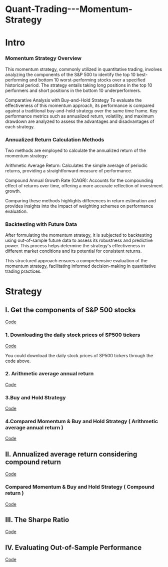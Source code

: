 # Quant-Trading---Momentum-Strategy





# **Intro**
### **Momentum Strategy Overview**
This momentum strategy, commonly utilized in quantitative trading, involves analyzing the components of the S&P 500 to identify the top 10 best-performing and bottom 10 worst-performing stocks over a specified historical period. The strategy entails taking long positions in the top 10 performers and short positions in the bottom 10 underperformers.

Comparative Analysis with Buy-and-Hold Strategy
To evaluate the effectiveness of this momentum approach, its performance is compared against a traditional buy-and-hold strategy over the same time frame. Key performance metrics such as annualized return, volatility, and maximum drawdown are analyzed to assess the advantages and disadvantages of each strategy.

### **Annualized Return Calculation Methods**
Two methods are employed to calculate the annualized return of the momentum strategy:

Arithmetic Average Return: Calculates the simple average of periodic returns, providing a straightforward measure of performance.

Compound Annual Growth Rate (CAGR): Accounts for the compounding effect of returns over time, offering a more accurate reflection of investment growth.

Comparing these methods highlights differences in return estimation and provides insights into the impact of weighting schemes on performance evaluation.

### **Backtesting with Future Data**
After formulating the momentum strategy, it is subjected to backtesting using out-of-sample future data to assess its robustness and predictive power. This process helps determine the strategy's effectiveness in different market conditions and its potential for consistent returns.

This structured approach ensures a comprehensive evaluation of the momentum strategy, facilitating informed decision-making in quantitative trading practices.

# **Strategy**
## **I. Get the components of S&P 500 stocks** 
[Code](https://github.com/Kevin20250000000/Quant-Trading---Momentum-Strategy/blob/main/Get%20the%20components%20of%20S%26P%20500%20stocks)

### **1. Downloading the daily stock prices of SP500 tickers**
[Code](https://github.com/Kevin20250000000/Quant-Trading---Momentum-Strategy/blob/main/Downloading%20the%20daily%20stock%20prices%20of%20SP500%20tickers)


You could download the daily stock prices of SP500 tickers through the code above.


### **2. Arithmetic average annual return**
[Code](https://github.com/Kevin20250000000/Quant-Trading---Momentum-Strategy/blob/main/Arithmetic%20average%20annual%20return)


### **3.Buy and Hold Strategy**
[Code](https://github.com/Kevin20250000000/Quant-Trading---Momentum-Strategy/blob/main/Buy%20and%20Hold%20Strategy)



### **4.Compared Momentum & Buy and Hold Strategy ( Arithmetic average annual return )**
[Code](https://github.com/Kevin20250000000/Quant-Trading---Momentum-Strategy/blob/main/Compared%20Momentum%20&%20Buy%20and%20Hold%20Strategy%20(%20Arithmetic%20average%20annual%20return%20))


## **II. Annualized average return considering compound return**
[Code](https://github.com/Kevin20250000000/Quant-Trading---Momentum-Strategy/blob/main/Annualized%20average%20return%20considering%20compound%20return)

### **Compared Momentum & Buy and Hold Strategy ( Compound return )**
[Code]()








## **III. The Sharpe Ratio**
[Code]()






## **IV. Evaluating Out-of-Sample Performance**
[Code]()






